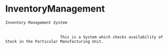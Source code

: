 # InventoryManagement
###### `Inventory Management System`
                            This is a System which checks availability of Stock in the Particular Manufacturing Unit.
